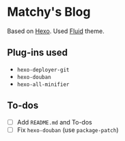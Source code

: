 # Matchy's Blog

Based on [Hexo](https://hexo.io/). Used [Fluid](https://github.com/fluid-dev/hexo-theme-fluid) theme.

## Plug-ins used

- `hexo-deployer-git`
- `hexo-douban`
- `hexo-all-minifier`

## To-dos

- [ ] Add `README.md` and To-dos
- [ ] Fix `hexo-douban` (use `package-patch`)
